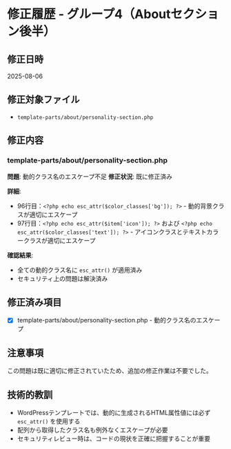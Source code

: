 # 修正履歴 - グループ4（Aboutセクション後半）

## 修正日時
2025-08-06

## 修正対象ファイル
- `template-parts/about/personality-section.php`

## 修正内容

### template-parts/about/personality-section.php
**問題**: 動的クラス名のエスケープ不足
**修正状況**: 既に修正済み

**詳細**:
- 96行目：`<?php echo esc_attr($color_classes['bg']); ?>` - 動的背景クラスが適切にエスケープ
- 97行目：`<?php echo esc_attr($item['icon']); ?>` および `<?php echo esc_attr($color_classes['text']); ?>` - アイコンクラスとテキストカラークラスが適切にエスケープ

**確認結果**:
- 全ての動的クラス名に `esc_attr()` が適用済み
- セキュリティ上の問題は解決済み

## 修正済み項目
- [x] template-parts/about/personality-section.php - 動的クラス名のエスケープ

## 注意事項
この問題は既に適切に修正されていたため、追加の修正作業は不要でした。

## 技術的教訓
- WordPressテンプレートでは、動的に生成されるHTML属性値には必ず `esc_attr()` を使用する
- 配列から取得したクラス名も例外なくエスケープが必要
- セキュリティレビュー時は、コードの現状を正確に把握することが重要
